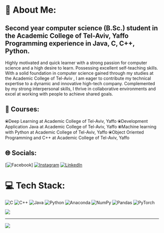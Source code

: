 # 💫 About Me:
Second year computer science (B.Sc.) student in the Academic College of Tel-Aviv, Yaffo<br>Programming experience in Java, C, C++, Python.<br>
-----------------------------------------------------------------------------------------------------------------------------------------
Highly motivated and quick learner with a strong passion for computer science and a high desire to learn.
Possessing excellent self-teaching skills. With a solid foundation in computer science gained through my studies at the Academic College of Tel-Aviv , I am eager to contribute my technical expertise to a dynamic and innovative high-tech company.
Complemented by my strong interpersonal skills, I thrive in collaborative environments and excel at working with people to achieve shared goals.
## 🧮 Courses:
⦿Deep Learning at Academic College of Tel-Aviv, Yaffo
⦿Development Application Java at Academic College of Tel-Aviv, Yaffo
⦿Machine learning with Python at Academic College of Tel-Aviv, Yaffo
⦿Object Oriented Programming and C++ at Academic College of Tel-Aviv, Yaffo

## 🌐 Socials:
[![Facebook](https://img.shields.io/badge/Facebook-%231877F2.svg?logo=Facebook&logoColor=white)] [![Instagram](https://img.shields.io/badge/Instagram-%23E4405F.svg?logo=Instagram&logoColor=white)](https://instagram.com/Saarco99) [![LinkedIn](https://img.shields.io/badge/LinkedIn-%230077B5.svg?logo=linkedin&logoColor=white)](https://linkedin.com/in/saar-cohen-bb8684222) 

# 💻 Tech Stack:
![C](https://img.shields.io/badge/c-%2300599C.svg?style=for-the-badge&logo=c&logoColor=white) ![C++](https://img.shields.io/badge/c++-%2300599C.svg?style=for-the-badge&logo=c%2B%2B&logoColor=white) ![Java](https://img.shields.io/badge/java-%23ED8B00.svg?style=for-the-badge&logo=java&logoColor=white) ![Python](https://img.shields.io/badge/python-3670A0?style=for-the-badge&logo=python&logoColor=ffdd54) ![Anaconda](https://img.shields.io/badge/Anaconda-%2344A833.svg?style=for-the-badge&logo=anaconda&logoColor=white) ![NumPy](https://img.shields.io/badge/numpy-%23013243.svg?style=for-the-badge&logo=numpy&logoColor=white) ![Pandas](https://img.shields.io/badge/pandas-%23150458.svg?style=for-the-badge&logo=pandas&logoColor=white) ![PyTorch](https://img.shields.io/badge/PyTorch-%23EE4C2C.svg?style=for-the-badge&logo=PyTorch&logoColor=white)

![](https://quotes-github-readme.vercel.app/api?type=vetical&theme=tokyonight)

---
[![](https://visitcount.itsvg.in/api?id=Saarco99&icon=2&color=1)](https://visitcount.itsvg.in)

